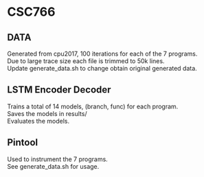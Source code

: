 # CSC766

## DATA
  Generated from cpu2017, 100 iterations for each of the 7 programs.  
  Due to large trace size each file is trimmed to 50k lines.  
  Update generate_data.sh to change obtain original generated data.  

## LSTM Encoder Decoder
  Trains a total of 14 models, (branch, func) for each program.  
  Saves the models in results/  
  Evaluates the models.  
  
## Pintool
  Used to instrument the 7 programs.  
  See generate_data.sh for usage.  
